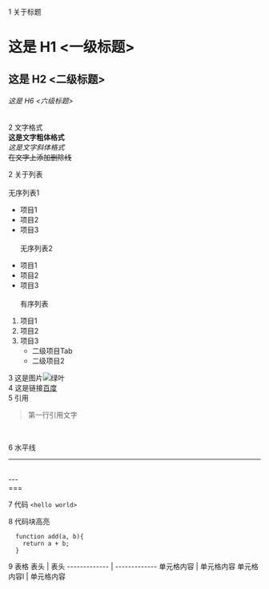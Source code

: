 1 关于标题
# 这是 H1 <一级标题>
## 这是 H2 <二级标题>
###### 这是 H6 <六级标题>
 
2 文字格式<br>
**这是文字粗体格式**
<br>
*这是文字斜体格式*
<br>
~~在文字上添加删除线~~
 
 
2 关于列表
<br><br>
无序列表1
* 项目1
* 项目2
* 项目3
<br><br>
无序列表2
- 项目1
- 项目2
- 项目3
<br><br>
有序列表
1. 项目1
2. 项目2
3. 项目3
   - 二级项目Tab
   - 二级项目2
 
3 这是图片![绿叶](https://github.githubassets.com/images/icons/emoji/unicode/1f331.png)
<br>
4 这是链接[百度](https://www.baidu.com/)
<br>
5 引用
<br>
> 第一行引用文字
<br>
 
6 水平线
***
<br>
---
<br>
===
<br>
 
7 代码
`<hello world>`
<br>
 
8 代码块高亮
```
  function add(a, b){
    return a + b;
  }
```
9 表格
  表头  | 表头
  ------------- | -------------
 单元格内容  | 单元格内容
 单元格内容l  | 单元格内容
